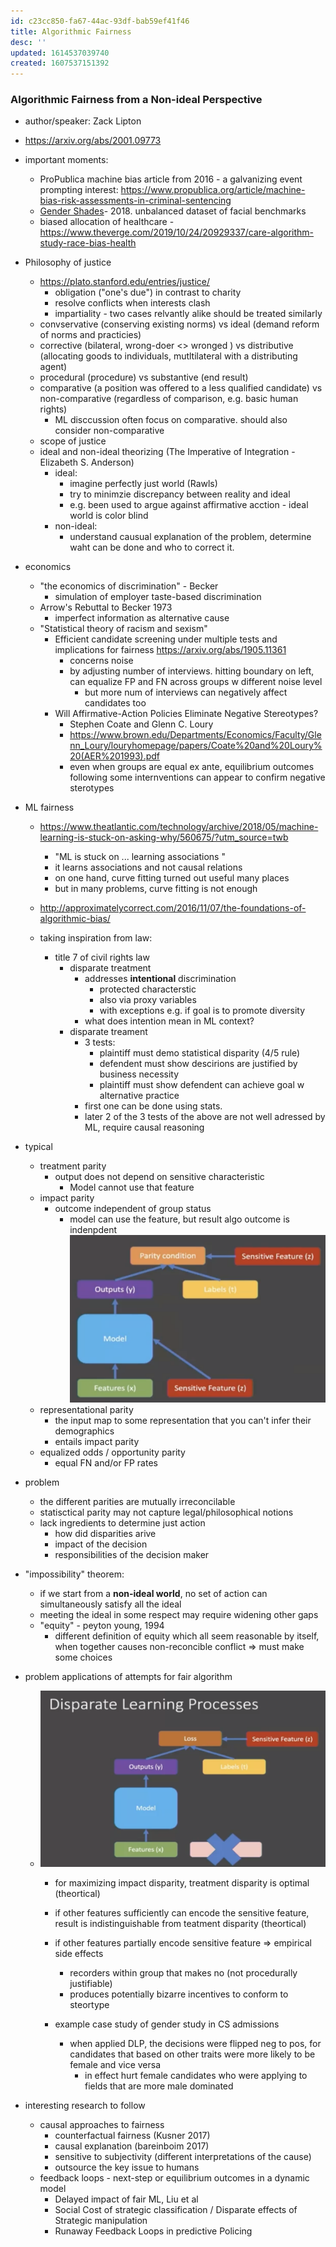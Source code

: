 ```yaml
---
id: c23cc850-fa67-44ac-93df-bab59ef41f46
title: Algorithmic Fairness
desc: ''
updated: 1614537039740
created: 1607537151392
---
```


### Algorithmic Fairness from a Non-ideal Perspective
- author/speaker: Zack Lipton  
- https://arxiv.org/abs/2001.09773 


- important moments:
    - ProPublica machine bias article from 2016 - a galvanizing event prompting interest: https://www.propublica.org/article/machine-bias-risk-assessments-in-criminal-sentencing 
    - [Gender Shades](http://proceedings.mlr.press/v81/buolamwini18a.html)- 2018. unbalanced dataset of facial benchmarks 
    - biased allocation of healthcare - https://www.theverge.com/2019/10/24/20929337/care-algorithm-study-race-bias-health 
-  Philosophy of justice 
    - https://plato.stanford.edu/entries/justice/
        - obligation ("one's due") in contrast to charity
        - resolve conflicts when interests clash
        - impartiality - two cases relvantly alike should be treated similarly 
    - convservative (conserving existing norms) vs ideal (demand reform of norms and practicies) 
    - corrective (bilateral, wrong-doer <> wronged ) vs distributive (allocating goods to individuals, mutltilateral with a distributing agent)
    - procedural (procedure) vs substantive (end result)
    - comparative (a position was offered to a less qualified candidate) vs non-comparative (regardless of comparison, e.g. basic human rights)
        - ML disccussion often focus on comparative. should also consider non-comparative
    - scope of justice 
    - ideal and non-ideal theorizing (The Imperative of Integration - Elizabeth S. Anderson)
        - ideal:
            - imagine perfectly just world  (Rawls)
            - try to minimzie discrepancy between reality and ideal
            - e.g. been used to argue against affirmative acction - ideal world is color blind 
        - non-ideal:
            - understand causual explanation of the problem, determine waht can be done and who to correct it. 
        
- economics 
    - "the economics of discrimination" - Becker 
        -  simulation of employer taste-based discrimination
    - Arrow's Rebuttal to Becker 1973 
        - imperfect information as alternative cause 
    - "Statistical theory of racism and sexism"
        - Efficient candidate screening under multiple tests and implications for fairness
 https://arxiv.org/abs/1905.11361
            - concerns noise 
            - by adjusting number of interviews. hitting boundary on left, can equalize FP and FN across groups w different noise level 
                - but more num of interviews can negatively affect candidates too 
        - Will Affirmative-Action Policies Eliminate Negative Stereotypes?
            - Stephen Coate and Glenn C. Loury
            - https://www.brown.edu/Departments/Economics/Faculty/Glenn_Loury/louryhomepage/papers/Coate%20and%20Loury%20(AER%201993).pdf
            - even when groups are equal ex ante, equilibrium outcomes following some internventions can appear to confirm negative sterotypes 

- ML fairness
    - https://www.theatlantic.com/technology/archive/2018/05/machine-learning-is-stuck-on-asking-why/560675/?utm_source=twb 
         - "ML is stuck on ... learning associations "
         - it learns associations and not causal relations 
         - on one hand, curve fitting turned out useful many places
         - but in many problems, curve fitting is not enough

    - http://approximatelycorrect.com/2016/11/07/the-foundations-of-algorithmic-bias/ 
    - taking inspiration from law: 
        - title 7 of civil rights law 
            - disparate treatment 
                - addresses **intentional** discrimination
                    - protected characterstic 
                    - also via proxy variables 
                    - with exceptions e.g. if goal is to promote diversity
                - what does intention mean in ML context? 
            - disparate treament   
                - 3 tests:
                    - plaintiff must demo statistical disparity (4/5 rule)
                    - defendent must show descirions are justified by business necessity 
                    - plaintiff must show defendent can achieve goal w alternative practice 
                - first one can be done using stats. 
                - later 2 of the 3 tests of the above are not well adressed by ML, require causal reasoning 
- typical 
    - treatment parity
        - output does not depend on sensitive characteristic
            - Model cannot use that feature 
    - impact parity 
         - outcome independent of group status
            - model can use the feature, but result algo outcome is indenpdent 
                ![](/assets/images/2020-12-10-16-11-01.png)
    - representational parity 
        - the input map to some representation that you can't infer their demographics 
        - entails impact parity
    - equalized odds / opportunity parity 
        - equal FN and/or FP rates 
- problem 
    - the different parities are mutually irreconcilable 
    - statisctical parity may not capture legal/philosophical notions 
    - lack ingredients to determine just action
        - how did disparities arive
        - impact of the decision
        - responsibilities of the decision maker 
- "impossibility" theorem: 
    - if we start from a **non-ideal world**, no set of action can simultaneously satisfy all the ideal 
    - meeting the ideal in some respect may require widening other gaps 
    - "equity" - peyton young, 1994
        - different definition of equity which all seem reasonable by itself, when together causes non-reconcible conflict 
    => must make some choices 
- problem applications of attempts for fair algorithm 
    - ![](/assets/images/2020-12-10-16-20-04.png)
        - for maximizing impact disparity, treatment disparity is optimal (theortical)
        - if other features sufficiently can encode the sensitive feature, result is indistinguishable from teatment disparity (theortical)
        - if other features partially encode sensitive feature => empirical side effects
            - recorders within group that makes no (not procedurally justifiable)
            - produces potentially bizarre incentives to conform to steortype 

        - example case study of gender study in CS admissions
            - when applied DLP, the decisions were flipped neg to pos, for candidates that based on other traits were more likely to be female and vice versa 
                - in effect hurt female candidates who were applying to fields that are more male dominated 
         
- interesting research to follow
    - causal approaches to fairness
        - counterfactual fairness (Kusner 2017)
        - causal explanation (bareinboim 2017)
        - sensitive to subjectivity (different interpretations of the cause)
        - outsource the key issue to humans 
    - feedback loops - next-step or equilibrium outcomes in a dynamic model 
        - Delayed impact of fair ML, Liu et al
        - Social Cost of strategic classification / Disparate effects of Strategic manipulation
        - Runaway Feedback Loops in predictive Policing
        